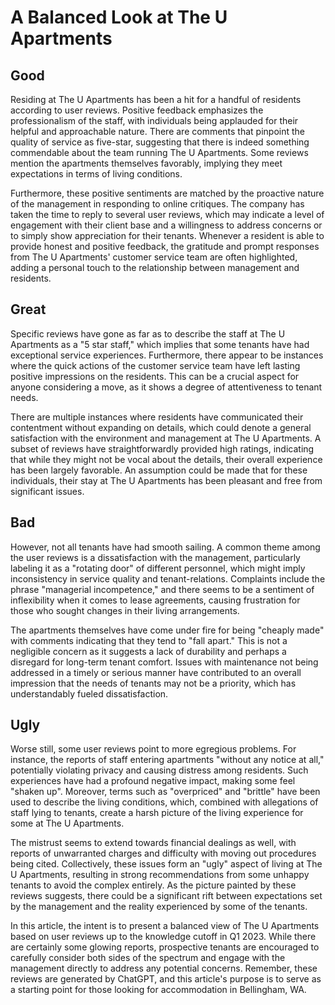 # A Balanced Look at The U Apartments

## Good

Residing at The U Apartments has been a hit for a handful of residents according to user reviews. Positive feedback emphasizes the professionalism of the staff, with individuals being applauded for their helpful and approachable nature. There are comments that pinpoint the quality of service as five-star, suggesting that there is indeed something commendable about the team running The U Apartments. Some reviews mention the apartments themselves favorably, implying they meet expectations in terms of living conditions.

Furthermore, these positive sentiments are matched by the proactive nature of the management in responding to online critiques. The company has taken the time to reply to several user reviews, which may indicate a level of engagement with their client base and a willingness to address concerns or to simply show appreciation for their tenants. Whenever a resident is able to provide honest and positive feedback, the gratitude and prompt responses from The U Apartments' customer service team are often highlighted, adding a personal touch to the relationship between management and residents.

## Great

Specific reviews have gone as far as to describe the staff at The U Apartments as a "5 star staff," which implies that some tenants have had exceptional service experiences. Furthermore, there appear to be instances where the quick actions of the customer service team have left lasting positive impressions on the residents. This can be a crucial aspect for anyone considering a move, as it shows a degree of attentiveness to tenant needs.

There are multiple instances where residents have communicated their contentment without expanding on details, which could denote a general satisfaction with the environment and management at The U Apartments. A subset of reviews have straightforwardly provided high ratings, indicating that while they might not be vocal about the details, their overall experience has been largely favorable. An assumption could be made that for these individuals, their stay at The U Apartments has been pleasant and free from significant issues.

## Bad

However, not all tenants have had smooth sailing. A common theme among the user reviews is a dissatisfaction with the management, particularly labeling it as a "rotating door" of different personnel, which might imply inconsistency in service quality and tenant-relations. Complaints include the phrase "managerial incompetence," and there seems to be a sentiment of inflexibility when it comes to lease agreements, causing frustration for those who sought changes in their living arrangements.

The apartments themselves have come under fire for being "cheaply made" with comments indicating that they tend to "fall apart." This is not a negligible concern as it suggests a lack of durability and perhaps a disregard for long-term tenant comfort. Issues with maintenance not being addressed in a timely or serious manner have contributed to an overall impression that the needs of tenants may not be a priority, which has understandably fueled dissatisfaction.

## Ugly

Worse still, some user reviews point to more egregious problems. For instance, the reports of staff entering apartments "without any notice at all," potentially violating privacy and causing distress among residents. Such experiences have had a profound negative impact, making some feel "shaken up". Moreover, terms such as "overpriced" and "brittle" have been used to describe the living conditions, which, combined with allegations of staff lying to tenants, create a harsh picture of the living experience for some at The U Apartments.

The mistrust seems to extend towards financial dealings as well, with reports of unwarranted charges and difficulty with moving out procedures being cited. Collectively, these issues form an "ugly" aspect of living at The U Apartments, resulting in strong recommendations from some unhappy tenants to avoid the complex entirely. As the picture painted by these reviews suggests, there could be a significant rift between expectations set by the management and the reality experienced by some of the tenants.

In this article, the intent is to present a balanced view of The U Apartments based on user reviews up to the knowledge cutoff in Q1 2023. While there are certainly some glowing reports, prospective tenants are encouraged to carefully consider both sides of the spectrum and engage with the management directly to address any potential concerns. Remember, these reviews are generated by ChatGPT, and this article's purpose is to serve as a starting point for those looking for accommodation in Bellingham, WA.